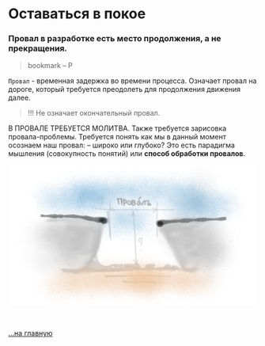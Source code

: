 <div class="navi"><nav id="navi"><!-- js --></nav></div>

# Оставаться в покое

### Провал в разработке есть место продолжения, а не прекращения.

>bookmark – P

`Провал` - временная задержка во времени процесса. Означает провал на дороге, который требуется преодолеть для продолжения движения далее.

>!!! Не означает окончательный провал.



В ПРОВАЛЕ ТРЕБУЕТСЯ МОЛИТВА.
Также требуется зарисовка провала-проблемы.
Требуется понять как мы в данный момент осознаем наш провал: – широко или глубоко? Это есть парадигма мышления (совокупность понятий) или **способ обработки провалов**. 

![image](assets/img/proval.png)

<br>

[…на главную](/)

<br>

<script src="assets/js/navi.js"></script>